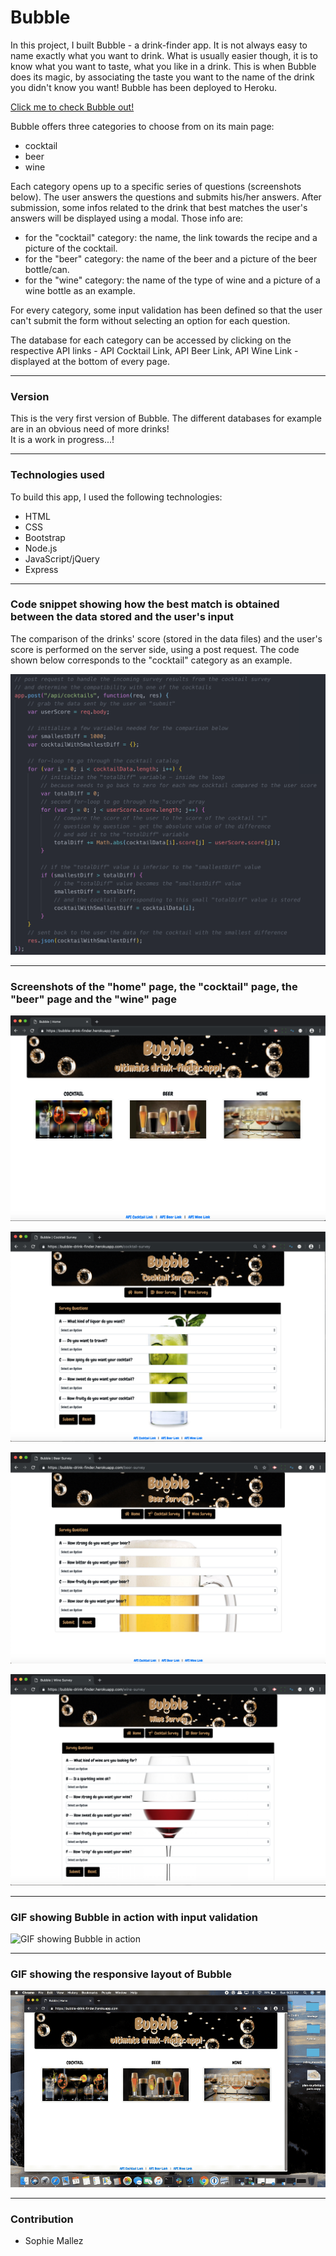 # Bubble

In this project, I built Bubble - a drink-finder app. It is not always easy to name exactly what you want to drink. What is usually easier though, it is to know what you want to taste, what you like in a drink. This is when Bubble does its magic, by associating the taste you want to the name of the drink you didn't know you want! Bubble has been deployed to Heroku.

[Click me to check Bubble out!](https://bubble-drink-finder.herokuapp.com/)

Bubble offers three categories to choose from on its main page:
- cocktail
- beer
- wine

Each category opens up to a specific series of questions (screenshots below). The user answers the questions and submits his/her answers. After submission, some infos related to the drink that best matches the user's answers will be displayed using a modal. Those info are:
- for the "cocktail" category: the name, the link towards the recipe and a picture of the cocktail.
- for the "beer" category: the name of the beer and a picture of the beer bottle/can.
- for the "wine" category: the name of the type of wine and a picture of a wine bottle as an example. 

For every category, some input validation has been defined so that the user can't submit the form without selecting an option for each question.

The database for each category can be accessed by clicking on the respective API links - API Cocktail Link, API Beer Link, API Wine Link - displayed at the bottom of every page.

---

### Version

This is the very first version of Bubble. The different databases for example are in an obvious need of more drinks!<br>
It is a work in progress...!

--- 

### Technologies used

To build this app, I used the following technologies:

- HTML
- CSS
- Bootstrap
- Node.js
- JavaScript/jQuery
- Express

---

### Code snippet showing how the best match is obtained between the data stored and the user's input

The comparison of the drinks' score (stored in the data files) and the user's score is performed on the server side, using a post request. The code shown below corresponds to the "cocktail" category as an example.

![Code snippet showing how the best match is obtained](https://github.com/SophM/Bubble/blob/master/for-readme/code-snippet-comparison.png?raw=true)

---

### Screenshots of the "home" page, the "cocktail" page, the "beer" page and the "wine" page

![Screenshot of the home page](https://github.com/SophM/Bubble/blob/master/for-readme/screenshot-main-page.png?raw=true)

![Screenshot of the cocktail page](https://github.com/SophM/Bubble/blob/master/for-readme/screenshot-cocktail-survey.png?raw=true)

![Screenshot of the beer page](https://github.com/SophM/Bubble/blob/master/for-readme/screenshot-beer-survey.png?raw=true)

![Screenshot of the wine page](https://github.com/SophM/Bubble/blob/master/for-readme/screenshot-wine-survey.png?raw=true)

---

### GIF showing Bubble in action with input validation

![GIF showing Bubble in action](https://github.com/SophM/Bubble/blob/master/for-readme/GIF-app-in-action.gif?raw=true)

---

### GIF showing the responsive layout of Bubble

![GIF showing the responsive layout of Bubble](https://github.com/SophM/Bubble/blob/master/for-readme/GIF-responsive-layout.gif?raw=true)

---

### Contribution

- Sophie Mallez
